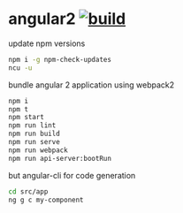 # angular2 [![build](https://travis-ci.org/daggerok/angular2.svg?branch=master)](https://travis-ci.org/daggerok/angular2)

update npm versions

```bash
npm i -g npm-check-updates
ncu -u
```

bundle angular 2 application using webpack2

```bash
npm i
npm t
npm start
npm run lint
npm run build
npm run serve
npm run webpack
npm run api-server:bootRun
```

but angular-cli for code generation

```bash
cd src/app
ng g c my-component
```
